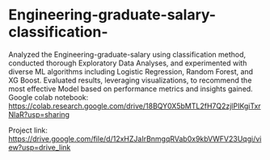 # Engineering-graduate-salary-classification-
Analyzed the Engineering-graduate-salary using classification method, conducted thorough Exploratory Data Analyses, and experimented with diverse ML algorithms including Logistic Regression, Random Forest, and XG Boost. Evaluated results, leveraging visualizations, to recommend the most effective  Model based on performance metrics and insights gained.
Google colab notebook: https://colab.research.google.com/drive/18BQY0X5bMTL2fH7Q2zjlPIKgiTxrNlaR?usp=sharing

Project link: https://drive.google.com/file/d/12xHZJaIrBnmgqRVab0x9kbVWFV23Uqgi/view?usp=drive_link
